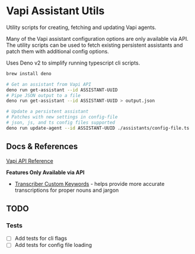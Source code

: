 # Vapi Assistant Utils

Utility scripts for creating, fetching and updating Vapi agents.

Many of the Vapi assistant configuration options are only available via API.
The utility scripts can be used to fetch existing persistent assistants
and patch them with additional config options.

Uses Deno v2 to simplify running typescript cli scripts.

```bash
brew install deno

# Get an assistant from Vapi API
deno run get-assistant --id ASSISTANT-UUID
# Pipe JSON output to a file
deno run get-assistant --id ASSISTANT-UUID > output.json

# Update a persistent assistant
# Patches with new settings in config-file
# json, js, and ts config files supported
deno run update-agent --id ASSISTANT-UUID ./assistants/config-file.ts
```

## Docs & References

[Vapi API Reference](https://docs.vapi.ai/api-reference/assistants/get-assistant)

**Features Only Available via API**

- [Transcriber Custom Keywords](https://docs.vapi.ai/customization/custom-keywords) - helps provide more accurate transcriptions for proper nouns and jargon


## TODO

### Tests
- [ ] Add tests for cli flags
- [ ] Add tests for config file loading
